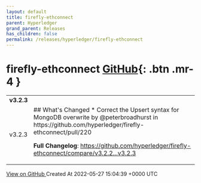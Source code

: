 ```yaml
---
layout: default
title: firefly-ethconnect
parent: Hyperledger
grand_parent: Releases
has_children: false
permalink: /releases/hyperledger/firefly-ethconnect
---
```


# firefly-ethconnect <span class="fs-3 right-align">[GitHub](https://github.com/hyperledger/firefly-ethconnect){: .btn .mr-4 }</span>


<div>
    <table>
        <tr>
            <td colspan="2">
                <b>
                    v3.2.3
                </b>
            </td>
        </tr>
        <tr>
            <td>
                <span class="chip">
                    v3.2.3
                </span>
            </td>
            <td>
                ## What's Changed
* Correct the Upsert syntax for MongoDB overwrite by @peterbroadhurst in https://github.com/hyperledger/firefly-ethconnect/pull/220


**Full Changelog**: https://github.com/hyperledger/firefly-ethconnect/compare/v3.2.2...v3.2.3
            </td>
        </tr>
    </table>
    <a href="https://github.com/hyperledger/firefly-ethconnect/releases/tag/v3.2.3" class=".btn">
        View on GitHub
    </a>
    <span class="right-align">
        Created At 2022-05-27 15:04:39 +0000 UTC
    </span>
</div>

